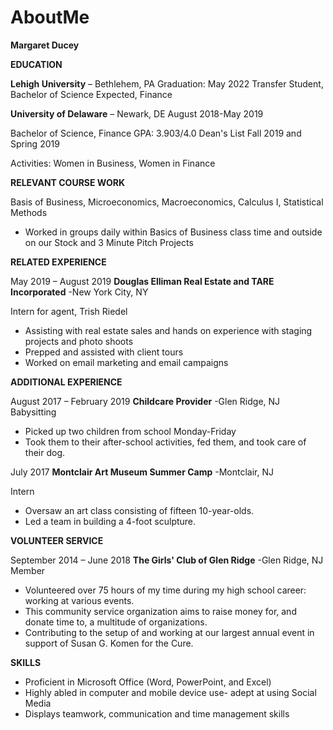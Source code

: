 # AboutMe
**Margaret Ducey**

**EDUCATION**

**Lehigh University** – Bethlehem, PA                                                   Graduation: May 2022
Transfer Student, Bachelor of Science Expected, Finance

**University of Delaware** – Newark, DE                                               August 2018-May 2019

Bachelor of Science, Finance                                                            GPA: 3.903/4.0
Dean's List Fall 2019 and Spring 2019

Activities: Women in Business, Women in Finance

**RELEVANT COURSE WORK**

Basis of Business, Microeconomics, Macroeconomics, Calculus I, Statistical Methods

- Worked in groups daily within Basics of Business class time and outside on our Stock and 3 Minute Pitch Projects

**RELATED EXPERIENCE**

May 2019 – August 2019
**Douglas Elliman Real Estate and TARE Incorporated**   -New York City, NY

Intern for agent, Trish Riedel                                                           
- Assisting with real estate sales and hands on experience with staging projects and photo shoots
- Prepped and assisted with client tours
- Worked on email marketing and email campaigns

**ADDITIONAL EXPERIENCE**

August 2017 – February 2019
**Childcare Provider**  -Glen Ridge, NJ                                                                        
Babysitting                                                                         
- Picked up two children from school Monday-Friday
- Took them to their after-school activities, fed them, and took care of their dog.

July 2017
**Montclair Art Museum Summer Camp**  -Montclair, NJ

Intern                                                                                   
- Oversaw an art class consisting of fifteen 10-year-olds.
- Led a team in building a 4-foot sculpture.

**VOLUNTEER SERVICE**

September 2014 – June 2018
**The Girls' Club of Glen Ridge**  -Glen Ridge, NJ                                                                         
Member                                                                                   
- Volunteered over 75 hours of my time during my high school career: working at various events.
- This community service organization aims to raise money for, and donate time to, a multitude of organizations.
- Contributing to the setup of and working at our largest annual event in support of Susan G. Komen for the Cure.

**SKILLS**
- Proficient in Microsoft Office (Word, PowerPoint, and Excel)
- Highly abled in computer and mobile device use- adept at using Social Media
- Displays teamwork, communication and time management skills
